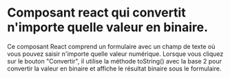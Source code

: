 # Composant react qui convertit n'importe quelle valeur en binaire.

Ce composant React comprend un formulaire avec un champ de texte où vous pouvez saisir n'importe quelle valeur numérique. Lorsque vous cliquez sur le bouton "Convertir", il utilise la méthode toString() avec la base 2 pour convertir la valeur en binaire et affiche le résultat binaire sous le formulaire.
